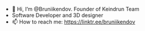 - 👋 Hi, I’m @Bruniikendov. Founder of Keindrun Team
- Software Developer and 3D designer
- 📫 How to reach me: https://linktr.ee/bruniikendov

<!---
Bruniikendov/Bruniikendov is a ✨ special ✨ repository because its `README.md` (this file) appears on your GitHub profile.
You can click the Preview link to take a look at your changes.
--->
